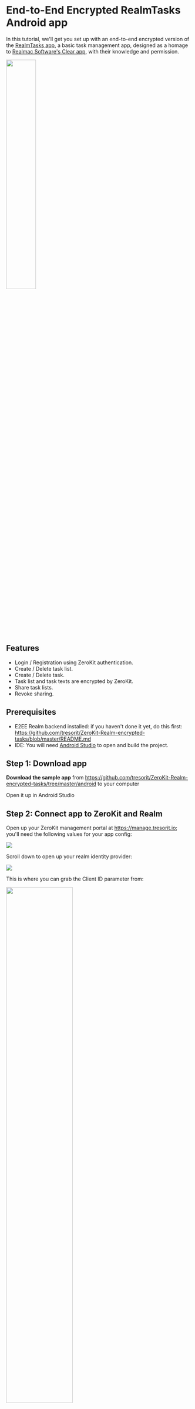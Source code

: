 # End-to-End Encrypted RealmTasks Android app

In this tutorial, we'll get you set up with an end-to-end encrypted version of the [RealmTasks app](https://github.com/realm-demos/realm-tasks/tree/master/RealmTasks%20Android), a basic task management app, designed as a homage to [Realmac Software's Clear app](http://realmacsoftware.com/clear), with their knowledge and permission.

<img src="https://github.com/tresorit/ZeroKit-Realm-encrypted-tasks/blob/master/.images/android-sample-screenshot.png" width="40%">

## Features
* Login / Registration using ZeroKit authentication.
* Create / Delete task list.
* Create / Delete task.
* Task list and task texts are encrypted by ZeroKit.
* Share task lists.
* Revoke sharing.

## Prerequisites

* E2EE Realm backend installed: if you haven't done it yet, do this first: https://github.com/tresorit/ZeroKit-Realm-encrypted-tasks/blob/master/README.md
* IDE: You will need [Android Studio](https://developer.android.com/studio/index.html) to open and build the project.

## Step 1: Download app
**Download the sample app** from https://github.com/tresorit/ZeroKit-Realm-encrypted-tasks/tree/master/android to your computer

Open it up in Android Studio

## Step 2: Connect app to ZeroKit and Realm
Open up your ZeroKit management portal at https://manage.tresorit.io; you'll need the following values for your app config:

<img src="/.images/zerokit-basic-settings.png">

Scroll down to open up your realm identity provider:

<img src="/.images/zerokit-basic-idpclientedit.png">

This is where you can grab the Client ID parameter from:

<img src="/.images/zerokit-idp-copy1.png" width="60%">

**Go back to Android Studio and open the zerokit.properties** config file under *app/src/main*:
**Replace all 4 values**: 

```yml
baseurl=Your ZeroKit Service URL (see above)
clientid=The Client ID from the Realm client (see above)
appbackend=URL of your ZeroKit Node backend, by default it's http://10.0.2.2:3000 - see Note below
objectserver=IP of your ROS with port, by default it's 10.0.2.2:9080 - see Note below
```

* **Note**: the Android emulator doesn't like 127.0.0.1 addresses for servers running on the same box. Use 10.0.2.2 instead; see this StackOverflow post for more info.

## Step 3: Test-drive the app
Choose one of the latest emulator devices, for example **Google's Pixel XL**, and run the app:

<img src="/.images/android-sample-login.png" width="40%">

Once the app started up, **REGISTER a user with a test-user-** prefix, such as **test-user-Alice**:

<img src="/.images/android-sample-reg.png" width="40%">

**Note**: the test-user- prefix will get your user account automatically approved in your sandbox tenant. Otherwise, your new user registration will stuck without validation and won't be able to log in.

Once logged in with the user, create a new task list with the (plus) sign:

<img src="/.images/android-sample-list.png" width="40%">

Open the list and add task items:

<img src="/.images/android-sample-tasks.png" width="40%">

**These task items are now all end-to-end encrypted. Check out the tasks' titles using a Realm Object Browser**:

Browse to your Realm server's Realms list: http://localhost:9080/#!/realms and find Alice's *realmtasks* realm. Copy the link's address:

<img src="/.images/realm-dashboard-realms.png" width="80%">

Open Realm Object Browser, paste the Url into the Realm URL box and delete the highlighted part. Enter your Realm admin username & password and hit Open:

<img src="/.images/realm-browser-login.png" width="40%">

Check out the Tasks collection inside the realm, it's end-to-end encrypted!

<img src="/.images/realm-browser-e2ee.png" width="50%">

You can now log out with the → sign, create another test-user- user and share task lists with each other as in this video.
The ZeroKit SDK seamlessly handles the encryption keys for the realms.

## How the app works?
Below is how the app works. if you want to build your app from scratch, check out the Start from Scratch guidance: [link]

**Modules**

* adminapi: Most of the cryptographic operations (including invites and sharing) are done client side via the ZeroKit SDK library. To provide control over these operations and to prevent possible abuse by tampering with the client app, we introduced the ZeroKit admin API. All client-initiated changes with a permanent effect (such as registering users or sharing data) have to be approved through the Admin API (typically by your ZeroKit backend). These changes are automatically approved in this demo setup. For more information on making your ZeroKit deployment production-read, check out the bottom of your E2EE Realm backend deployment guide.
* **app**: Contains the source code of the original sample app of the [Realm Task Android](https://github.com/realm-demos/realm-tasks/tree/master/RealmTasks%20Android) extended with the **Zerokit SDK**
    * The _`TaskListList`_ is shareable, so it is now possible to provide access rights for different users to handle the same task list.
    * The text fields of _`Task.java`_ and _`TaskList.java`_ are handled in encrypted way, so unauthorized users can no access to these data.
    * The logged in user can share his/her list with an other user. The revocation of these shares are also possible.
    * The user can see two member lists, in the first can be found those members who have shared their task list with the current user, in the second one are located those users who have access to the current user's task list.

## 3rd-party libraries used
* Retrofit: Type-safe HTTP client for Android and Java
* okhttp: An HTTP+HTTP/2 client for Android and Java applications
* Retrolambda: A gradle plugin for getting java lambda support in java 6, 7 and android
